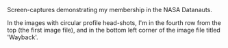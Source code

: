 Screen-captures demonstrating my membership in the NASA Datanauts.

In the images with circular profile head-shots, I'm in the fourth row from the top (the first image file), and in the bottom left corner of the image file titled 'Wayback'. 
